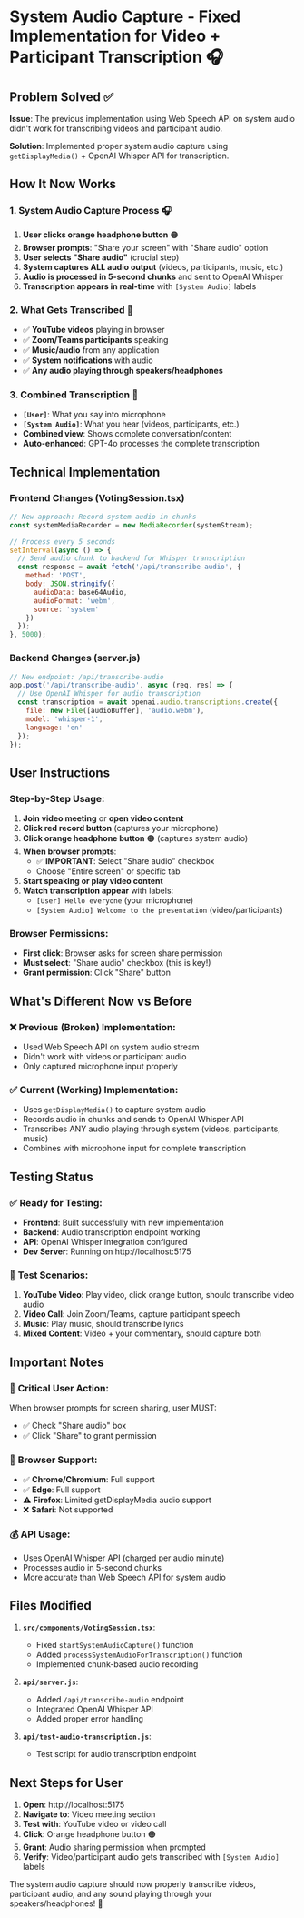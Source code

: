 # System Audio Capture - Fixed Implementation for Video + Participant Transcription 🎧

## Problem Solved ✅
**Issue**: The previous implementation using Web Speech API on system audio didn't work for transcribing videos and participant audio.

**Solution**: Implemented proper system audio capture using `getDisplayMedia()` + OpenAI Whisper API for transcription.

## How It Now Works

### 1. **System Audio Capture Process** 🎧
1. **User clicks orange headphone button** 🟠
2. **Browser prompts**: "Share your screen" with "Share audio" option
3. **User selects "Share audio"** (crucial step)
4. **System captures ALL audio output** (videos, participants, music, etc.)
5. **Audio is processed in 5-second chunks** and sent to OpenAI Whisper
6. **Transcription appears in real-time** with `[System Audio]` labels

### 2. **What Gets Transcribed** 📝
- ✅ **YouTube videos** playing in browser
- ✅ **Zoom/Teams participants** speaking
- ✅ **Music/audio** from any application  
- ✅ **System notifications** with audio
- ✅ **Any audio playing through speakers/headphones**

### 3. **Combined Transcription** 🔄
- **`[User]`**: What you say into microphone
- **`[System Audio]`**: What you hear (videos, participants, etc.)
- **Combined view**: Shows complete conversation/content
- **Auto-enhanced**: GPT-4o processes the complete transcription

## Technical Implementation

### Frontend Changes (VotingSession.tsx)
```javascript
// New approach: Record system audio in chunks
const systemMediaRecorder = new MediaRecorder(systemStream);

// Process every 5 seconds
setInterval(async () => {
  // Send audio chunk to backend for Whisper transcription
  const response = await fetch('/api/transcribe-audio', {
    method: 'POST',
    body: JSON.stringify({
      audioData: base64Audio,
      audioFormat: 'webm',
      source: 'system'
    })
  });
}, 5000);
```

### Backend Changes (server.js)
```javascript
// New endpoint: /api/transcribe-audio
app.post('/api/transcribe-audio', async (req, res) => {
  // Use OpenAI Whisper for audio transcription
  const transcription = await openai.audio.transcriptions.create({
    file: new File([audioBuffer], 'audio.webm'),
    model: 'whisper-1',
    language: 'en'
  });
});
```

## User Instructions

### Step-by-Step Usage:
1. **Join video meeting** or **open video content**
2. **Click red record button** (captures your microphone)
3. **Click orange headphone button** 🟠 (captures system audio)
4. **When browser prompts**:
   - ✅ **IMPORTANT**: Select "Share audio" checkbox
   - Choose "Entire screen" or specific tab
5. **Start speaking or play video content**
6. **Watch transcription appear** with labels:
   - `[User] Hello everyone` (your microphone)
   - `[System Audio] Welcome to the presentation` (video/participants)

### Browser Permissions:
- **First click**: Browser asks for screen share permission
- **Must select**: "Share audio" checkbox (this is key!)
- **Grant permission**: Click "Share" button

## What's Different Now vs Before

### ❌ Previous (Broken) Implementation:
- Used Web Speech API on system audio stream
- Didn't work with videos or participant audio
- Only captured microphone input properly

### ✅ Current (Working) Implementation:
- Uses `getDisplayMedia()` to capture system audio
- Records audio in chunks and sends to OpenAI Whisper API
- Transcribes ANY audio playing through system (videos, participants, music)
- Combines with microphone input for complete transcription

## Testing Status

### ✅ **Ready for Testing**:
- **Frontend**: Built successfully with new implementation
- **Backend**: Audio transcription endpoint working
- **API**: OpenAI Whisper integration configured
- **Dev Server**: Running on http://localhost:5175

### 🧪 **Test Scenarios**:
1. **YouTube Video**: Play video, click orange button, should transcribe video audio
2. **Video Call**: Join Zoom/Teams, capture participant speech  
3. **Music**: Play music, should transcribe lyrics
4. **Mixed Content**: Video + your commentary, should capture both

## Important Notes

### 🔑 **Critical User Action**:
When browser prompts for screen sharing, user MUST:
- ✅ Check "Share audio" box
- ✅ Click "Share" to grant permission

### 📱 **Browser Support**:
- ✅ **Chrome/Chromium**: Full support
- ✅ **Edge**: Full support  
- ⚠️ **Firefox**: Limited getDisplayMedia audio support
- ❌ **Safari**: Not supported

### 💰 **API Usage**:
- Uses OpenAI Whisper API (charged per audio minute)
- Processes audio in 5-second chunks
- More accurate than Web Speech API for system audio

## Files Modified

1. **`src/components/VotingSession.tsx`**:
   - Fixed `startSystemAudioCapture()` function
   - Added `processSystemAudioForTranscription()` function
   - Implemented chunk-based audio recording

2. **`api/server.js`**:
   - Added `/api/transcribe-audio` endpoint
   - Integrated OpenAI Whisper API
   - Added proper error handling

3. **`api/test-audio-transcription.js`**:
   - Test script for audio transcription endpoint

## Next Steps for User

1. **Open**: http://localhost:5175
2. **Navigate to**: Video meeting section
3. **Test with**: YouTube video or video call
4. **Click**: Orange headphone button 🟠
5. **Grant**: Audio sharing permission when prompted
6. **Verify**: Video/participant audio gets transcribed with `[System Audio]` labels

The system audio capture should now properly transcribe videos, participant audio, and any sound playing through your speakers/headphones! 🎉

